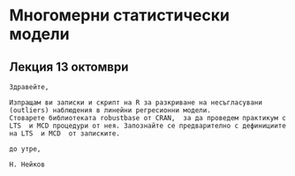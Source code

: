 # Многомерни статистически модели

## Лекция 13 октомври

    Здравейте,

    Изпращам ви записки и скрипт на R за разкриване на несъгласувани (outliers) наблюдения в линейни регресионни модели.
    Стоварете библиотеката robustbase от CRAN,  за да проведем практикум с LTS  и MCD процедури от нея. Запознайте се предварително с дефинициите на LTS  и MCD  от записките.

    до утре,

    Н. Нейков
